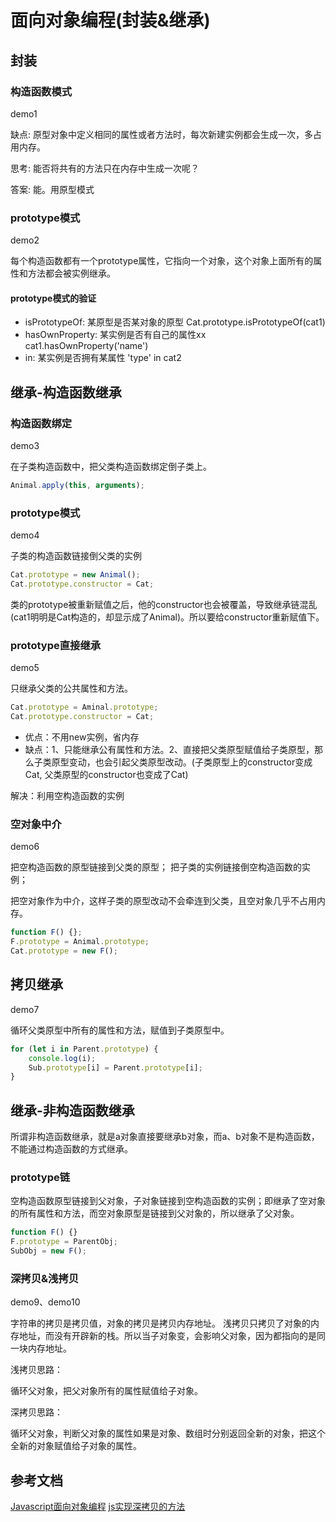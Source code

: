 # 面向对象编程(封装&继承)

## 封装

### 构造函数模式

demo1

缺点: 原型对象中定义相同的属性或者方法时，每次新建实例都会生成一次，多占用内存。

思考: 能否将共有的方法只在内存中生成一次呢？

答案: 能。用原型模式

### prototype模式

demo2

每个构造函数都有一个prototype属性，它指向一个对象，这个对象上面所有的属性和方法都会被实例继承。

#### prototype模式的验证

* isPrototypeOf: 某原型是否某对象的原型
    Cat.prototype.isPrototypeOf(cat1)
* hasOwnProperty: 某实例是否有自己的属性xx
    cat1.hasOwnProperty('name')
* in: 某实例是否拥有某属性
    'type' in cat2

## 继承-构造函数继承

### 构造函数绑定

demo3

在子类构造函数中，把父类构造函数绑定倒子类上。

``` javascript
Animal.apply(this, arguments);
```

### prototype模式

demo4

子类的构造函数链接倒父类的实例

``` javascript
Cat.prototype = new Animal();
Cat.prototype.constructor = Cat;
```

类的prototype被重新赋值之后，他的constructor也会被覆盖，导致继承链混乱(cat1明明是Cat构造的，却显示成了Animal)。所以要给constructor重新赋值下。

### prototype直接继承

demo5

只继承父类的公共属性和方法。

``` javascript
Cat.prototype = Aminal.prototype;
Cat.prototype.constructor = Cat;
```

* 优点：不用new实例，省内存
* 缺点：1、只能继承公有属性和方法。2、直接把父类原型赋值给子类原型，那么子类原型变动，也会引起父类原型改动。(子类原型上的constructor变成Cat, 父类原型的constructor也变成了Cat)

解决：利用空构造函数的实例

### 空对象中介

demo6

把空构造函数的原型链接到父类的原型；
把子类的实例链接倒空构造函数的实例；

把空对象作为中介，这样子类的原型改动不会牵连到父类，且空对象几乎不占用内存。

``` javascript
function F() {};
F.prototype = Animal.prototype;
Cat.prototype = new F();
```

## 拷贝继承

demo7

循环父类原型中所有的属性和方法，赋值到子类原型中。

``` javascript
for (let i in Parent.prototype) {
    console.log(i);
    Sub.prototype[i] = Parent.prototype[i];
}
```
## 继承-非构造函数继承

所谓非构造函数继承，就是a对象直接要继承b对象，而a、b对象不是构造函数，不能通过构造函数的方式继承。

### prototype链

空构造函数原型链接到父对象，子对象链接到空构造函数的实例；即继承了空对象的所有属性和方法，而空对象原型是链接到父对象的，所以继承了父对象。


``` javascript
function F() {}
F.prototype = ParentObj;
SubObj = new F();
```

### 深拷贝&浅拷贝

demo9、demo10

字符串的拷贝是拷贝值，对象的拷贝是拷贝内存地址。
浅拷贝只拷贝了对象的内存地址，而没有开辟新的栈。所以当子对象变，会影响父对象，因为都指向的是同一块内存地址。

浅拷贝思路：

循环父对象，把父对象所有的属性赋值给子对象。

深拷贝思路：

循环父对象，判断父对象的属性如果是对象、数组时分别返回全新的对象，把这个全新的对象赋值给子对象的属性。


## 参考文档

[Javascript面向对象编程](http://www.ruanyifeng.com/blog/2010/05/object-oriented_javascript_inheritance.html)
[js实现深拷贝的方法](https://blog.csdn.net/sinat_36422236/article/details/79761648)























